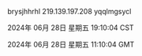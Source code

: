 brysjhhrhl 219.139.197.208 yqqlmgsycl

2024年 06月 28日 星期五 19:10:04 CST

2024年 06月 28日 星期五 11:10:04 GMT
